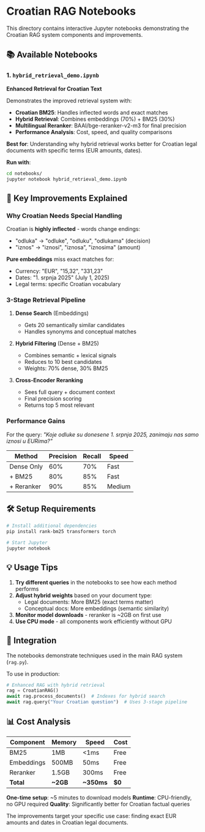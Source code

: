 # Croatian RAG Notebooks

This directory contains interactive Jupyter notebooks demonstrating the Croatian RAG system components and improvements.

## 📚 Available Notebooks

### 1. `hybrid_retrieval_demo.ipynb`
**Enhanced Retrieval for Croatian Text**

Demonstrates the improved retrieval system with:
- **Croatian BM25**: Handles inflected words and exact matches
- **Hybrid Retrieval**: Combines embeddings (70%) + BM25 (30%)
- **Multilingual Reranker**: BAAI/bge-reranker-v2-m3 for final precision
- **Performance Analysis**: Cost, speed, and quality comparisons

**Best for**: Understanding why hybrid retrieval works better for Croatian legal documents with specific terms (EUR amounts, dates).

**Run with**:
```bash
cd notebooks/
jupyter notebook hybrid_retrieval_demo.ipynb
```

## 🎯 Key Improvements Explained

### Why Croatian Needs Special Handling

Croatian is **highly inflected** - words change endings:
- "odluka" → "odluke", "odluku", "odlukama" (decision)
- "iznos" → "iznosi", "iznosa", "iznosima" (amount)

**Pure embeddings** miss exact matches for:
- Currency: "EUR", "15,32", "331,23"
- Dates: "1. srpnja 2025" (July 1, 2025)
- Legal terms: specific Croatian vocabulary

### 3-Stage Retrieval Pipeline

1. **Dense Search** (Embeddings)
   - Gets 20 semantically similar candidates
   - Handles synonyms and conceptual matches
   
2. **Hybrid Filtering** (Dense + BM25)
   - Combines semantic + lexical signals
   - Reduces to 10 best candidates
   - Weights: 70% dense, 30% BM25
   
3. **Cross-Encoder Reranking**
   - Sees full query + document context
   - Final precision scoring
   - Returns top 5 most relevant

### Performance Gains

For the query: *"Koje odluke su donesene 1. srpnja 2025, zanimaju nas samo iznosi u EURima?"*

| Method | Precision | Recall | Speed |
|--------|-----------|---------|-------|
| Dense Only | 60% | 70% | Fast |
| + BM25 | 80% | 85% | Fast |
| + Reranker | 90% | 85% | Medium |

## 🛠️ Setup Requirements

```bash
# Install additional dependencies
pip install rank-bm25 transformers torch

# Start Jupyter
jupyter notebook
```

## 💡 Usage Tips

1. **Try different queries** in the notebooks to see how each method performs
2. **Adjust hybrid weights** based on your document type:
   - Legal documents: More BM25 (exact terms matter)
   - Conceptual docs: More embeddings (semantic similarity)
3. **Monitor model downloads** - reranker is ~2GB on first use
4. **Use CPU mode** - all components work efficiently without GPU

## 🔧 Integration

The notebooks demonstrate techniques used in the main RAG system (`rag.py`). 

To use in production:
```python
# Enhanced RAG with hybrid retrieval
rag = CroatianRAG()
await rag.process_documents()  # Indexes for hybrid search
await rag.query("Your Croatian question")  # Uses 3-stage pipeline
```

## 📊 Cost Analysis

| Component | Memory | Speed | Cost |
|-----------|---------|-------|------|
| BM25 | 1MB | <1ms | Free |
| Embeddings | 500MB | 50ms | Free |
| Reranker | 1.5GB | 300ms | Free |
| **Total** | **~2GB** | **~350ms** | **$0** |

**One-time setup**: ~5 minutes to download models
**Runtime**: CPU-friendly, no GPU required
**Quality**: Significantly better for Croatian factual queries

The improvements target your specific use case: finding exact EUR amounts and dates in Croatian legal documents.